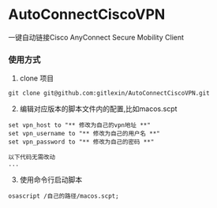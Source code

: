 # AutoConnectCiscoVPN

一键自动链接Cisco AnyConnect Secure Mobility Client

### 使用方式

1. clone 项目
```
git clone git@github.com:gitlexin/AutoConnectCiscoVPN.git
```

2. 编辑对应版本的脚本文件内的配置,比如macos.scpt
```
set vpn_host to "** 修改为自己的vpn地址 **"
set vpn_username to "** 修改为自己的用户名 **"
set vpn_password to "** 修改为自己的密码 **"

以下代码无需改动
...
```

3. 使用命令行启动脚本
```
osascript /自己的路径/macos.scpt;
```
